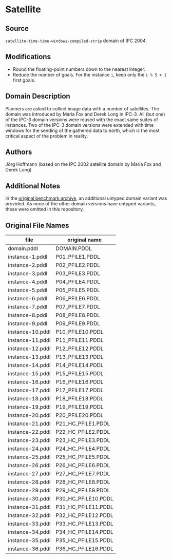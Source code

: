 # Satellite

## Source

`satellite-time-time-windows-compiled-strip` domain of IPC 2004.

## Modifications

- Round the floating-point numbers down to the nearest integer.
- Reduce the number of goals. For the instance `i`, keep only the `i % 5 + 1` first goals.

## Domain Description

Planners are asked to collect image data with a number of satellites.
The domain was introduced by Maria Fox and Derek Long in IPC-3.
All (but one) of the IPC-3 domain versions were reused with the exact same suites of instances.
Two of the IPC-3 domain versions were extended with time windows for the sending of the gathered data to earth, which is the most critical aspect of the problem in reality.

## Authors

Jörg Hoffmann (based on the IPC 2002 satellite domain by Maria Fox and Derek Long)

## Additional Notes

In the [original benchmark archive][1], an additional untyped domain variant was provided.
As none of the other domain versions have untyped variants, these were omitted in this repository.

## Original File Names

| file             | original name       |
|------------------|---------------------|
| domain.pddl      | DOMAIN.PDDL         |
| instance-1.pddl  | P01_PFILE1.PDDL     |
| instance-2.pddl  | P02_PFILE2.PDDL     |
| instance-3.pddl  | P03_PFILE3.PDDL     |
| instance-4.pddl  | P04_PFILE4.PDDL     |
| instance-5.pddl  | P05_PFILE5.PDDL     |
| instance-6.pddl  | P06_PFILE6.PDDL     |
| instance-7.pddl  | P07_PFILE7.PDDL     |
| instance-8.pddl  | P08_PFILE8.PDDL     |
| instance-9.pddl  | P09_PFILE9.PDDL     |
| instance-10.pddl | P10_PFILE10.PDDL    |
| instance-11.pddl | P11_PFILE11.PDDL    |
| instance-12.pddl | P12_PFILE12.PDDL    |
| instance-13.pddl | P13_PFILE13.PDDL    |
| instance-14.pddl | P14_PFILE14.PDDL    |
| instance-15.pddl | P15_PFILE15.PDDL    |
| instance-16.pddl | P16_PFILE16.PDDL    |
| instance-17.pddl | P17_PFILE17.PDDL    |
| instance-18.pddl | P18_PFILE18.PDDL    |
| instance-19.pddl | P19_PFILE19.PDDL    |
| instance-20.pddl | P20_PFILE20.PDDL    |
| instance-21.pddl | P21_HC_PFILE1.PDDL  |
| instance-22.pddl | P22_HC_PFILE2.PDDL  |
| instance-23.pddl | P23_HC_PFILE3.PDDL  |
| instance-24.pddl | P24_HC_PFILE4.PDDL  |
| instance-25.pddl | P25_HC_PFILE5.PDDL  |
| instance-26.pddl | P26_HC_PFILE6.PDDL  |
| instance-27.pddl | P27_HC_PFILE7.PDDL  |
| instance-28.pddl | P28_HC_PFILE8.PDDL  |
| instance-29.pddl | P29_HC_PFILE9.PDDL  |
| instance-30.pddl | P30_HC_PFILE10.PDDL |
| instance-31.pddl | P31_HC_PFILE11.PDDL |
| instance-32.pddl | P32_HC_PFILE12.PDDL |
| instance-33.pddl | P33_HC_PFILE13.PDDL |
| instance-34.pddl | P34_HC_PFILE14.PDDL |
| instance-35.pddl | P35_HC_PFILE15.PDDL |
| instance-36.pddl | P36_HC_PFILE16.PDDL |




[1]:http://ipc04.icaps-conference.org/deterministic/domains.tgz
